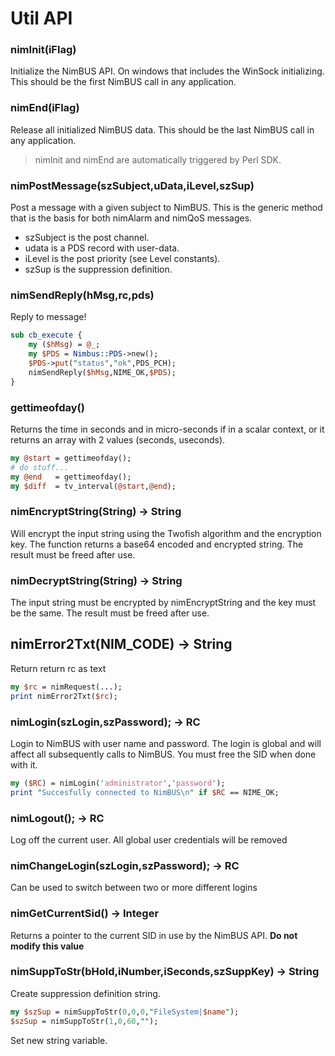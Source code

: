 # Util API

### nimInit(iFlag)

Initialize the NimBUS API. On windows that includes the WinSock initializing. This should be the first
NimBUS call in any application.

### nimEnd(iFlag)

Release all initialized NimBUS data. This should be the last NimBUS call in any application.

> nimInit and nimEnd are automatically triggered by Perl SDK.

### nimPostMessage(szSubject,uData,iLevel,szSup)

Post a message with a given subject to NimBUS. This is the generic method that is the basis for both nimAlarm
and nimQoS messages.

- szSubject is the post channel.
- udata     is a PDS record with user-data.
- iLevel    is the post priority (see Level constants).
- szSup     is the suppression definition.

### nimSendReply(hMsg,rc,pds)

Reply to message! 

```perl
sub cb_execute {
    my ($hMsg) = @_;
    my $PDS = Nimbus::PDS->new(); 
    $PDS->put("status","ok",PDS_PCH);
    nimSendReply($hMsg,NIME_OK,$PDS);
}
```

### gettimeofday()

Returns the time in seconds and in micro-seconds if in a scalar context, or it returns an array with 2 values (seconds, useconds).

```perl
my @start = gettimeofday();
# do stuff...
my @end   = gettimeofday();
my $diff  = tv_interval(@start,@end);
```

### nimEncryptString(String) -> String

Will encrypt the input string using the Twofish algorithm and the encryption key. The function returns a base64
encoded and encrypted string. The result must be freed after use.

### nimDecryptString(String) -> String

The input string must be encrypted by nimEncryptString and the key must be the same. The result must be freed
after use.

## nimError2Txt(NIM_CODE) -> String

Return return rc as text 

```perl
my $rc = nimRequest(...);
print nimError2Txt($rc);
```

### nimLogin(szLogin,szPassword); -> RC

Login to NimBUS with user name and password. The login is global and will affect all subsequently calls to
NimBUS. You must free the SID when done with it.

```perl
my ($RC) = nimLogin('administrator','password');
print "Succesfully connected to NimBUS\n" if $RC == NIME_OK;
```

### nimLogout(); -> RC

Log off the current user. All global user credentials will be removed

### nimChangeLogin(szLogin,szPassword); -> RC

Can be used to switch between two or more different logins

### nimGetCurrentSid() -> Integer

Returns a pointer to the current SID in use by the NimBUS API. **Do not modify this value**

### nimSuppToStr(bHold,iNumber,iSeconds,szSuppKey) -> String

Create suppression definition string.

```perl
my $szSup = nimSuppToStr(0,0,0,"FileSystem|$name");
$szSup = nimSuppToStr(1,0,60,"");
```
Set new string variable.
